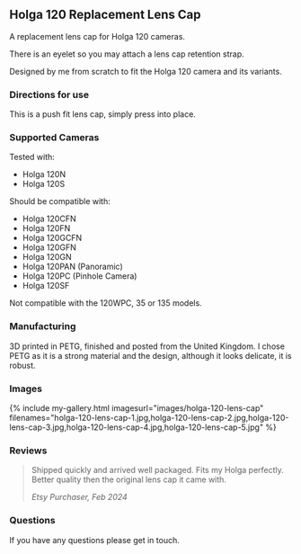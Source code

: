 ## Holga 120 Replacement Lens Cap
A replacement lens cap for Holga 120 cameras.

There is an eyelet so you may attach a lens cap retention strap.

Designed by me from scratch to fit the Holga 120 camera and its variants.

### Directions for use
This is a push fit lens cap, simply press into place.

### Supported Cameras
Tested with:
- Holga 120N
- Holga 120S

Should be compatible with:
- Holga 120CFN
- Holga 120FN
- Holga 120GCFN
- Holga 120GFN
- Holga 120GN
- Holga 120PAN (Panoramic)
- Holga 120PC (Pinhole Camera)
- Holga 120SF

Not compatible with the 120WPC, 35 or 135 models.

### Manufacturing
3D printed in PETG, finished and posted from the United Kingdom. I chose PETG as it is a strong material and the design, although it looks delicate, it is robust.

### Images
{% include my-gallery.html imagesurl="images/holga-120-lens-cap"
   filenames="holga-120-lens-cap-1.jpg,holga-120-lens-cap-2.jpg,holga-120-lens-cap-3.jpg,holga-120-lens-cap-4.jpg,holga-120-lens-cap-5.jpg" %}

### Reviews
> Shipped quickly and arrived well packaged. Fits my Holga perfectly. Better quality then the original lens cap it came with.
>
> *Etsy Purchaser, Feb 2024*

### Questions
If you have any questions please get in touch.
